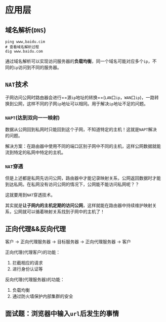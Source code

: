 # 应用层



## 域名解析(`DNS`)

```shell
ping www,baidu.cim
# 查看域名解析过程
dig www.baidu.com
```

通过域名解析可以实现访问服务器的**负载均衡**，同一个域名可能对应多个`ip`，不同的`ip`访问到不同的服务器。

## `NAT`技术

子网访问公网时路由器会进行==源`ip`地址的转换==(`LAN`口`ip`，`WAN`口`ip`)，一路转换到公网，这样不同的子网`ip`地址可以相同。用于解决`ip`地址不足的问题。

### `NAPT`(达到双向一一映射)

数据从公网回到私网时只能回到这个子网，不知道特定的主机！这就是`NAPT`解决的问题。

解决方案：在路由器中使用不同的端口区别子网中不同的主机，这样公网数据就能流到特定的私网中特定的主机。

### `NAT`穿透

但是上述都是私网先访问公网，路由器中才能记录映射关系，公网返回数据时才能到达私网。在私网没有访问公网的情况下，公网能不能访问私网呢？？

这就要用到`NAT`穿透技术。

其实就是**让子网内的主机定期的访问公网**，这样就能在路由器中持续维护映射关系，公网就可以循着映射关系找到子网中的主机了！

## 正向代理&&反向代理

客户 ->  正向代理服务器 -> 目标服务器 -> 正向代理服务器 -> 客户

正向代理(代理客户)的功能：

1. 拦截相应的请求
2. 进行身份认证等

  

反向代理(代理服务器)的功能：

1. 负载均衡
2. 通过防火墙保护内部集群的安全

## 面试题：浏览器中输入`url`后发生的事情

